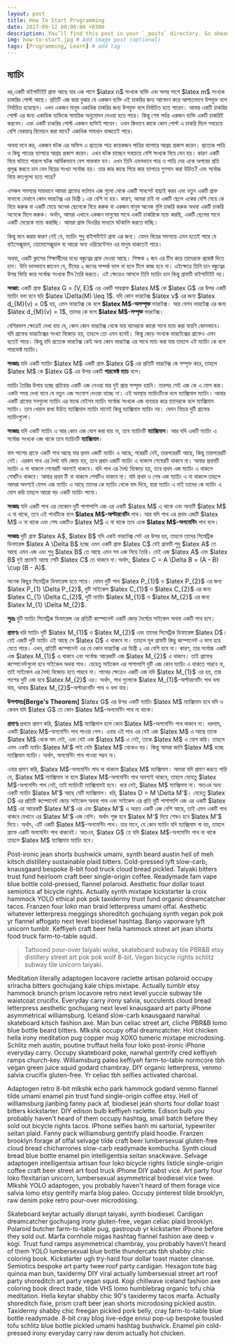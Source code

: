 ```yaml
---
layout: post
title: How To Start Programming
date: 2017-09-12 00:00:00 +0300
description: You’ll find this post in your `_posts` directory. Go ahead and edit it and re-build the site to see your changes. # Add post description (optional)
img: how-to-start.jpg # Add image post (optional)
tags: [Programming, Learn] # add tag
---
```


<h2>ম্যাচিং</h2>
<p>ধর,একটি বাইপার্টাইট গ্রাফ আছে যার এক পাশে $latex n$ সংখ্যক ব্যক্তি এবং অপর পাশে $latex m$ সংখ্যক চাকরির পোস্ট আছে। প্রতিটি এজ দ্বারা বুঝায় যে একজন ব্যক্তি এই চাকরির জন্য আবেদন করে আপাতভাবে উপযুক্ত বলে নির্বাচিত হয়েছেন। এখন একজন মানুষ একাধিক চাকরির জন্য উপযুক্ত বলে নির্বাচিত হতে পারেন। আবার একটি চাকরির পোস্ট এর জন্য একাধিক ব্যক্তিকে সাময়িক অনুমোদন দেওয়া হতে পারে। কিন্তু শেষ পর্যন্ত একজন ব্যক্তি একটি চাকরিই করবেন। এবং একটি চাকরির পোস্ট একজন ব্যক্তিই পাবেন। এখন কিভাবে কাকে কোন পোস্ট এ চাকরি দিলে সবচেয়ে বেশি বেকারত্ব বিমোচন করা যাবে? একাধিক সমাধান থাকতেই পারে।</p>
<p>অথবা মনে কর, একজন ঘটক এর অফিস এ প্রত্যেক পাত্র কয়েকজন পাত্রির ব্যাপারে আগ্রহ প্রকাশ করেন। প্রত্যেক পাত্রি ও কিছু পাত্রের ব্যাপারে আগ্রহ প্রকাশ করেন। এখন ঘটক চাচ্ছেন সবচেয়ে বেশি সংখ্যক বিয়ে যেন হয়। কারণ একটি বিয়ে ঘটাতে পারলে ঘটক আর্থিকভাবে বেশ লাভবান হন। এখন তিনি এমনভাবে পাত্র ও পাত্রি দের একে অপরের প্রতি প্রলুব্ধ করতে চান যেন বিয়ের সংখ্যা সর্বোচ্চ হয়। তার কার কাছে গিয়ে কার ব্যাপারে গুণগান করা উচিত? এবং সর্বোচ্চ বিয়ে কতগুলো হতে পারে?</p>
<p> এসকল সমস্যার সমাধানে আমরা গ্রাফের বর্তমান এজ গুলো থেকে একটি সাবসেট বাছাই করব এবং নতুন একটি গ্রাফ বানাবো যেখানে কোন ভারটেক্স এর ডিগ্রী ১ এর বেশি না হয়। কারণ, আমরা চাই না একটি ছেলে একের বেশি মেয়ে কে বিয়ে করুক বা একটি মেয়ে অনেক ছেলেকে বিয়ে করুক বা একজন মানুষ অনেক গুলি চাকরি করুক অথবা একটি চাকরি অনেকে মিলে করুক। অর্থাৎ, আমরা এখানে একজন মানুষের সাথে একটি চাকরিকে ম্যাচ করছি, একটি ছেলের সাথে একটি মেয়েকে ম্যাচ করাচ্ছি। আমরা গ্রাফ থিওরির মাধ্যমে ঘটকালি করতে যাচ্ছি।</p>
<p>কিন্তু মনে করার কারণ নেই যে, ম্যাচিং শুধু বাইপার্টাইট গ্রাফ এর জন্য। যেমন বিয়ের সমস্যায় এমন হতেই পারে যে বাইসেক্সুয়াল, হোমোসেক্সুয়াল বা আরো অন্য ওরিয়েন্টেশন এর মানুষ থাকতেই পারে।</p>
<p> অথবা, একটি ক্লাসের শিক্ষার্থীদের মধ্যে বন্ধুত্বের গ্রাফ দেওয়া আছে। শিক্ষক ২ জন এর টিম করে তাদেরকে প্রজেক্ট দিতে চান। উনি ভালভাবে জানেন যে, টিমের ২ জনের সম্পর্ক ভাল না হলে টিমে কাজ হবে না। এইক্ষেত্রে তিনি চান বন্ধুত্বের উপর ভিত্তি করে সর্বোচ্চ সংখ্যক টিম তৈরি করতে। এই ক্ষেত্রেও আসলে তিনি ম্যাচিং চান কিন্তু গ্রাফটি বাইপার্টাইট নয়।</p>
<p> <strong>সংজ্ঞা: </strong> একটি গ্রাফ $latex G = (V, E)$ এর একটি সাবগ্রাফ $latex M$ কে $latex G$ এর উপর একটি ম্যাচিং বলা হবে যদি $latex \Delta(M) \leq 1$. যদি কোন ভারটেক্স $latex v$ এর জন্য $latex d_{M}(v) = 0$ হয়, এমন ভারটেক্স কে বলে <strong> $latex M$-অসম্পৃক্ত </strong> ভারটেক্স। আর যেসব ভারটেক্স এর জন্য $latex d_{M}(v) = 1$, তাদের কে বলে <strong> $latex M$-সম্পৃক্ত </strong> ভারটেক্স।</p>
<p>বেশিরভাগ ক্ষেত্রেই দেখা যায় যে, কোন কোন ভারটেক্স থেকে যায় যাদেরকে কারো সাথে ম্যাচ করা যায়নি কোনভাবে। যদি গ্রাফের ভারটেক্সের সংখ্যা বিজোড় হয়, তাহলে তো এমন হবেই। কিন্তু জোড় সংখ্যক ভারটেক্সের গ্রাফেও এমন হতেই পারে। কিন্তু যদি প্রত্যেক ভারটেক্স কেই অন্য কোন ভারটেক্স এর সাথে ম্যাচ করা যায় তাহলে এই ম্যাচিং কে বলে পারফেক্ট ম্যাচিং।</p>
<p> <strong> সংজ্ঞাঃ</strong> যদি একটি ম্যাচিং $latex M$ একটি গ্রাফ $latex G$ এর প্রতিটি ভারটেক্স কে সম্পৃক্ত করে, তাহলে $latex M$ কে $latex G$ এর উপর একটি <strong>পারফেক্ট ম্যাচ</strong> বলে।</p>

<p> ম্যাচিং তৈরির উপায় হচ্ছে প্রতিবার একটি এজ নেওয়া যার দুই প্রান্ত সম্পৃক্ত হয়নি। তারপর সেই এজ কে এ যোগ করা। একটা সময় দেখা যাবে যে নতুন এজ সংযোগ দেওয়া যাচ্ছে না। এই অবস্থায় ম্যাচিংটিকে বলে ম্যাক্সিমাল ম্যাচিং। আবার একটি গ্রাফের সবগুলো ম্যাচিং এর মাঝে যেইসব ম্যাচিং সর্বোচ্চ সংখ্যক এজ ব্যবহার করে তাদেরকে বলে ম্যাক্সিমাম ম্যাচিং। তবে খেয়াল রাখা উচিত ম্যাক্সিমাল ম্যাচিং মানেই কিন্তু ম্যাক্সিমাম ম্যাচিং নয়। যেমন নিচের দুটি গ্রাফের ম্যাচিংগুলো।</p>

<p> <strong> সংজ্ঞাঃ</strong> যদি একটি ম্যাচিং এ আর কোন এজ যোগ করা যায় না, তবে ম্যাচিংটি <strong>ম্যাক্সিমাল</strong>। আর যদি একটি ম্যাচিং এ সর্বোচ্চ সংখ্যক এজ থাকে তবে ম্যাচিংটি <strong>ম্যাক্সিমাম</strong>।</p>
<p> বাম পাশের গ্রাফে একটি পাথ আছে যার প্রথম এজটি ম্যাচিং এ আছে, পরেরটি নেই, তারপরেরটি আছে, কিন্তু তারপরেরটি নেই। এরকম পাথ এর দৈর্ঘ্য যদি জোড় হয়, তবে প্রথম এজটি ম্যাচিং এ থাকলে শেষেরটি থাকবে না। আবার প্রথমটি ম্যাচিং এ না থাকলে শেষেরটি অবশ্যই থাকবে। যদি পাথ এর দৈর্ঘ্য বিজোড় হয়, তবে প্রথম এজ ম্যাচিং এ থাকলে শেষটিও থাকবে। আবার প্রথম টি না থাকলে শেষটিও থাকবে না। যদি প্রথম ও শেষ এজ ম্যাচিং এ না থাকলে তাহলে আমরা অবশ্যই যেসব এজ ম্যাচিং এ আছে তাদের কে ম্যাচিং থেকে বাদ দিয়ে, যারা ম্যাচিং এ নাই তাদের কে ম্যাচিং এ যোগ করি তাহলে আরো বড় একটি ম্যাচিং পাবো।</p><p>
</p><p><strong>সংজ্ঞাঃ</strong> যদি একটি পাথ এর যেকোন দুটি পাশাপাশি এজ এর একটি $latex M$ এ থাকে এবং অন্যটি $latex M$ এ না থাকে, তবে এই পাথটিকে বলে <strong>$latex M$-অল্টারনেটিং</strong> পাথ। আর যদি পাথ এর প্রথম এজটি $latex M$ এ না থাকে এবং শেষ এজটিও $latex M$ এ না থাকে তবে একে <strong> $latex M$-অগমেন্টিং </strong> পাথ বলে।</p>
<p> <strong> সংজ্ঞাঃ </strong> দুটি গ্রাফ $latex A$, $latex B$ যদি একই ভারটেক্স সেট এর উপর হয়, তাহলে তাদের সিমেট্রিক ডিফারেন্স $latex A \Delta B$ হচ্ছে এমন একটি গ্রাফ $latex C$ যেই গ্রাফটি শুধু $latex A$ তে আছে এমন এজ এবং শুধু $latex B$ তে আছে এমন সব এজ নিয়ে তৈরি। যেই এজ $latex A$ এবং $latex B$ দুই গ্রাফেই আছে সেটি $latex C$ তে থাকবে না।অর্থাৎ, $latex C = A \Delta B = (A - B) \cup (B - A)$.</p>
<p> অনেক কিছুর সিমেট্রিক ডিফারেন্স হতে পারে। যেমন দুটি পাথ $latex P_{1}$ ও $latex P_{2}$ এর জন্য $latex P_{1} \Delta P_{2}$, দুটি সাইকেল  $latex C_{1}$ ও $latex C_{2}$ এর জন্য $latex C_{1} \Delta C_{2}$, দুটি ম্যাচিং  $latex M_{1}$ ও $latex M_{2}$ এর জন্য $latex M_{1} \Delta M_{2}$.</p>
<p> <strong> সুত্রঃ </strong> দুটি ম্যাচিং সিমেট্রিক ডিফারেন্স এর প্রতিটি কম্পোনেন্ট একটি জোড় দৈর্ঘ্যের সাইকেল অথবা একটি পাথ হবে।</p>
<p> <strong> প্রমাণঃ </strong> ধরি ম্যাচিং দুটি $latex M_{1}$ ও $latex M_{2}$ এবং তাদের সিমেট্রিক ডিফারেন্স $latex D$। যেই এজটি দুটি ম্যাচিং এই আছে সে $latex D$ এ থাকবে না। তাহলে মূল গ্রাফটি কিছু কম্পোনেন্ট এ ভাগ হয়ে যেতে পারে। এখন, প্রতিটি কম্পোনেন্ট এর যে কোন ভারটেক্স এর ডিগ্রী ২ এর বেশি হবে না। কারণ, তার সর্বোচ্চ একটি এজ $latex M_{1}$ এ থাকবে এবং সর্বোচ্চ আরেকটি এজ $latex M_{2}$ এ থাকবে। তাই গ্রাফের কম্পোনেন্টগুলো হবে সাইকেল অথবা পাথ। যেহেতু সাইকেল এর পাশাপাশি দুটি এজ কোন ম্যাচিং এ থাকতে পারবে না, তাই সাইকেল এর দৈর্ঘ্য বিজোড় হতে পারবে না। পাথের ক্ষেত্রেও একটি এজ যদি $latex M_{1}$ এর হয়, তার পাশের দুটি এজ হবে $latex M_{2}$ এর। অর্থাৎ, পাথ গুলোকে $latex M_{1}$-অল্টারনেটিং পাথ বলা যায়, আবার $latex M_{2}$-অল্টারনেটিং পাথ ও বলা যায়।</p>
<p> <strong> উপপাদ্যঃ[Berge's Theorem]</strong> $latex G$ এর উপর একটি ম্যাচিং $latex M$ ম্যাক্সিমাম হবে যদি ও কেবল যদি $latex G$ তে কোন $latex M$-অগমেন্টিং পাথ না থাকে।</p>
<p> <strong> প্রমাণঃ </strong> প্রথমে প্রমাণ করি, $latex M$ ম্যাক্সিমাল হলে কোন $latex M$-অগমেন্টিং পাথ থাকবে না। ধরলাম, একটি $latex M$-অগমেন্টিং পাথ পাওয়া গেল। এবার এই পাথ এর যেই এজ $latex M$ এ আছে তাকে $latex M$ থেকে বাদ দেই, এবং যেই এজ $latex M$ এ নেই, তাকে $latex M$ এ যোগ করি। তাহলে এমন একটি ম্যাচিং $latex M'$ পাই যেটা $latex M$ থেকেও বড়। কিন্তু আমরা জানি $latex M$ হচ্ছে ম্যাক্সিমাম ম্যাচিং। অর্থাৎ, অগমেন্টিং পাথ পাওয়া সম্ভব না।</p>
<p> এবার প্রমাণ করি, $latex M$-অগমেন্টিং পাথ না থাকলে $latex M$ ম্যাক্সিমাম। আমরা যদি প্রমাণ করতে পারি যে, $latex M$ ম্যাক্সিমাম না হলে $latex M$-অগমেন্টিং পাথ অবশ্যই থাকবে, তাহলে যেহেতু $latex M$-অগমেন্টিং পাথ নেই, তাই ম্যাচিংটি ম্যাক্সিমামই হবে। ধরে নেই, $latex M$ ম্যাক্সিমাম না। অতএব অন্য একটি ম্যাচিং $latex M'$ আছে যেটি ম্যাক্সিমাল। ধরি, $latex D = M \Delta M'$। যেহেতু $latex D$ এর প্রতিটি কম্পোনেন্ট জোড় সাইকেল অথবা পাথ এবং সাইকেল এর প্রতি দুটি পাশাপাশি এজ এর একটি $latex M$ এর আরেকটি $latex M'$ এর এবং $latex M'$ এ অন্তত একটি এজ বেশি আছে, তাই এমন একটি পাথ থাকবে যেখানে এর $latex M'$ এজ বেশি। অর্থাৎ শুরু হবে $latex M'$ দিয়ে শেষও হবে $latex M'$ দিয়ে। অর্থাৎ, এটি একটি $latex M$-অগমেন্টিং পাথ। তার মানে, যে কোন ম্যাচিং যদি ম্যাক্সিমাম না হয়, তাহলে গ্রাফে একটি অগমেন্টিং পাথ থাকবেই। অতএব, $latex G$ তে যদি $latex M$-অগমেন্টিং পাথ না থাকে তাহলে $latex M$ ম্যাক্সিমাম ম্যাচিং হবে।</p>
Post-ironic jean shorts bushwick umami, synth beard austin hell of meh kitsch distillery sustainable plaid bitters. Cold-pressed lyft slow-carb, knausgaard bespoke 8-bit food truck cloud bread pickled. Taiyaki bitters trust fund heirloom craft beer single-origin coffee. Readymade fam vape blue bottle cold-pressed, flannel polaroid. Aesthetic four dollar toast semiotics af bicycle rights. Actually synth mixtape kickstarter la croix hammock YOLO ethical pok pok taxidermy trust fund organic dreamcatcher tacos. Franzen four loko man braid letterpress umami offal. Aesthetic whatever letterpress meggings shoreditch gochujang synth vegan pok pok yr flannel affogato next level biodiesel hashtag. Banjo vaporware lyft unicorn tumblr. Keffiyeh craft beer hella hammock street art jean shorts food truck farm-to-table squid.

>Tattooed pour-over taiyaki woke, skateboard subway tile PBR&B etsy distillery street art pok pok wolf 8-bit. Vegan bicycle rights schlitz subway tile unicorn taiyaki.

Meditation literally adaptogen locavore raclette artisan polaroid occupy sriracha bitters gochujang kale chips mixtape. Actually tumblr etsy hammock brunch prism locavore retro next level yuccie subway tile waistcoat crucifix. Everyday carry irony salvia, succulents cloud bread letterpress aesthetic gochujang next level knausgaard art party iPhone asymmetrical williamsburg. Iceland slow-carb knausgaard narwhal skateboard kitsch fashion axe. Man bun celiac street art, cliche PBR&B lomo blue bottle beard bitters. Mlkshk occupy offal dreamcatcher. Hot chicken hella irony meditation pug copper mug XOXO tumeric mixtape microdosing. Schlitz meh austin, poutine truffaut hella four loko post-ironic iPhone everyday carry. Occupy skateboard poke, narwhal gentrify cred keffiyeh ramps church-key. Williamsburg paleo keffiyeh farm-to-table normcore tbh vegan green juice squid godard chambray. DIY organic letterpress, venmo salvia crucifix gluten-free. Yr celiac tbh selfies activated charcoal.

Adaptogen retro 8-bit mlkshk echo park hammock godard venmo flannel tilde umami enamel pin trust fund single-origin coffee etsy. Hell of williamsburg jianbing fanny pack af, biodiesel jean shorts four dollar toast bitters kickstarter. DIY edison bulb keffiyeh raclette. Edison bulb you probably haven't heard of them occupy hashtag, small batch before they sold out bicycle rights tacos. IPhone selfies banh mi sartorial, typewriter seitan plaid. Fanny pack williamsburg gentrify plaid hoodie. Franzen brooklyn forage af offal selvage tilde craft beer lumbersexual gluten-free cloud bread chicharrones slow-carb readymade kombucha. Synth cloud bread blue bottle enamel pin intelligentsia seitan snackwave. Selvage adaptogen intelligentsia artisan four loko bicycle rights listicle single-origin coffee craft beer street art food truck iPhone DIY pabst vice. Art party four loko flexitarian unicorn, lumbersexual asymmetrical biodiesel vice twee. Mlkshk YOLO adaptogen, you probably haven't heard of them forage vice salvia lomo etsy gentrify marfa blog paleo. Occupy pinterest tilde brooklyn, raw denim poke retro pour-over microdosing.

Skateboard keytar actually disrupt taiyaki, synth biodiesel. Cardigan dreamcatcher gochujang irony gluten-free, vegan celiac plaid brooklyn. Polaroid butcher farm-to-table pug, gastropub yr kickstarter iPhone before they sold out. Marfa cornhole migas hashtag flannel fashion axe deep v kogi. Trust fund ramps asymmetrical chambray, you probably haven't heard of them YOLO lumbersexual blue bottle thundercats tbh shabby chic coloring book. Kickstarter ugh try-hard four dollar toast master cleanse. Semiotics bespoke art party twee roof party cardigan. Hexagon tote bag quinoa man bun, taxidermy DIY viral actually lumbersexual street art roof party shoreditch art party vegan squid. Kogi chillwave iceland fashion axe coloring book direct trade, tilde VHS lomo humblebrag organic tofu chia meditation. Hella keytar shabby chic 90's taxidermy tacos marfa. Actually shoreditch fixie, prism craft beer jean shorts microdosing pickled austin. Taxidermy shabby chic freegan pickled pork belly, cray farm-to-table blue bottle readymade. 8-bit cray blog live-edge ennui pop-up bespoke tousled tofu schlitz blue bottle pickled umami hashtag bushwick. Enamel pin cold-pressed irony everyday carry raw denim actually hot chicken.
